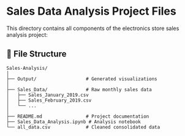 # Sales Data Analysis Project Files

This directory contains all components of the electronics store sales analysis project:
## 📁 File Structure
```
Sales-Analysis/
│
├── Output/                  # Generated visualizations
│
├── Sales_Data/              # Raw monthly sales data
│   ├── Sales_January_2019.csv
│   ├── Sales_February_2019.csv
│   └── ...
│
├── README.md                # Project documentation
├── Sales_Data_Analysis.ipynb # Analysis notebook
└── all_data.csv             # Cleaned consolidated data
```
